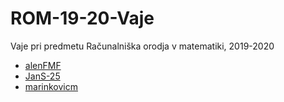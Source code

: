 # ROM-19-20-Vaje
Vaje pri predmetu Računalniška orodja v matematiki, 2019-2020

- [alenFMF](https://github.com/alenFMF/ROM-19-20-Vaje) 
- [JanS-25](https://github.com/JanS-25/ROM)
- [marinkovicm](https://github.com/marinkovicm/ROM)
